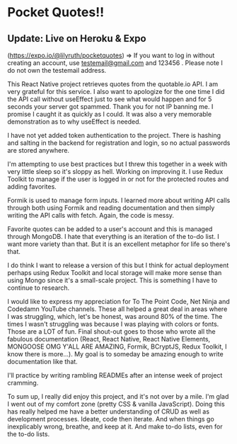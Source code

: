 # Pocket Quotes!!

## Update: Live on Heroku & Expo 
(https://expo.io/@lilyruth/pocketquotes)
=> If you want to log in without creating an account, use testemail@gmail.com and 123456 . Please note I do not own the testemail address.

This React Native project retrieves quotes from the quotable.io API. I am very grateful for this service. I also want to apologize for the one time I did the API call without useEffect just to see what would happen and for 5 seconds your server got spammed. Thank you for not IP banning me. I promise I caught it as quickly as I could. It was also a very memorable demonstration as to why useEffect is needed.

I have not yet added token authentication to the project. There is hashing and salting in the backend for registration and login, so no actual passwords are stored anywhere. 

I'm attempting to use best practices but I threw this together in a week with very little sleep so it's sloppy as hell. Working on improving it. I use Redux Toolkit to manage if the user is logged in or not for the protected routes and adding favorites. 

Formik is used to manage form inputs. I learned more about writing API calls through both using Formik and reading documentation and then simply writing the API calls with fetch. Again, the code is messy.  

Favorite quotes can be added to a user's account and this is managed through MongoDB. I hate that everything is an iteration of the to-do list. I want more variety than that. But it is an excellent metaphor for life so there's that.

I do think I want to release a version of this but I think for actual deployment perhaps using Redux Toolkit and local storage will make more sense than using Mongo since it's a small-scale project. This is something I have to continue to research. 

I would like to express my appreciation for To The Point Code, Net Ninja and Codedamn YouTube channels. These all helped a great deal in areas where I was struggling, which, let's be honest, was around 80% of the time. The times I wasn't struggling was because I was playing with colors or fonts. Those are a LOT of fun. Final shout-out goes to those who wrote all the fabulous documentation (React, React Native, React Native Elements, MONGOOSE OMG Y'ALL ARE AMAZING, Formik, BCryptJS, Redux Toolkit, I know there is more...). My goal is to someday be amazing enough to write documentation like that. 

I'll practice by writing rambling READMEs after an intense week of project cramming. 

To sum up, I really did enjoy this project, and it's not over by a mile. I'm glad I went out of my comfort zone (pretty CSS & vanilla JavaScript). Doing this has really helped me have a better understanding of CRUD as well as development processes. Ideate, code then iterate. And when things go inexplicably wrong, breathe, and keep at it. And make to-do lists, even for the to-do lists. 

